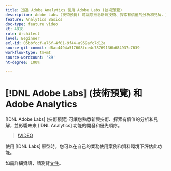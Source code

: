 ```yaml
---
title: 透過 Adobe Analytics 使用 Adobe Labs (技術預覽)
description: Adobe Labs (技術預覽) 可讓您熟悉新興技術、探索有價值的分析和見解，並影響未來 Analytics 功能的開發和優先順序。
feature: Analytics Basics
doc-type: feature video
kt: 4818
role: Architect
level: Beginner
exl-id: 05bbfccf-a76f-4f01-9f44-a959afc7d12a
source-git-commit: d8ac4494a517608fce4c78769136b684937c7639
workflow-type: tm+mt
source-wordcount: '89'
ht-degree: 100%

---
```


# [!DNL Adobe Labs] (技術預覽) 和 Adobe Analytics

[!DNL Adobe Labs] (技術預覽) 可讓您熟悉新興技術、探索有價值的分析和見解，並影響未來 [!DNL Analytics] 功能的開發和優先順序。

>[!VIDEO](https://video.tv.adobe.com/v/32841/?quality=12)

使用 [!DNL Labs] 原型時，您可以在自己的業務使用案例和資料環境下評估此功能。

如需詳細資訊，請瀏覽[文件](https://experienceleague.adobe.com/docs/analytics/analyze/tech-previews/overview.html)。
